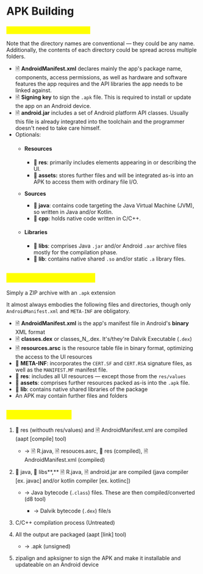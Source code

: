 # APK Building

### <mark style="color:yellow;">Android Application Project</mark> <a href="#proj" id="proj"></a>

Note that the directory names are conventional — they could be any name. Additionally, the contents of each directory could be spread across multiple folders.

* 🗎 **AndroidManifest.xml** declares mainly the app's package name, components, access permissions, as well as hardware and software features the app requires and the API libraries the app needs to be linked against.
* 🗎 **Signing key** to sign the `.apk` file. This is required to install or update the app on an Android device.
* 🗎 **android.jar** includes a set of Android platform API classes. Usually this file is already integrated into the toolchain and the programmer doesn't need to take care himself.
* Optionals:
  *   #### Resources <a href="#proj-res" id="proj-res"></a>

      * 📁 **res**: primarily includes elements appearing in or describing the UI.
      * 📁 **assets:** stores further files and will be integrated as-is into an APK to access them with ordinary file I/O.


  *   **Sources**

      * 📁 **java**: contains code targeting the Java Virtual Machine (JVM), so written in Java and/or Kotlin.
      * 📁 **cpp**: holds native code written in C/C++.


  * #### Libraries <a href="#proj-lib" id="proj-lib"></a>
    * 📁 **libs**: comprises Java `.jar` and/or Android `.aar` archive files mostly for the compilation phase.
    * 📁 **lib**: contains native shared `.so` and/or static `.a` library files.

## <mark style="color:yellow;">Android Package (apk)</mark>

Simply a ZIP archive with an `.apk` extension

It almost always embodies the following files and directories, though only `AndroidManifest.xml` and `META-INF` are obligatory.

* 🗎 **AndroidManifest.xml** is the app's manifest file in Android's **binary** XML format
* 🗎 **classes.dex** or classes_N_.dex.  It's/they're Dalvik Executable (`.dex`)
* 🗎 **resources.arsc** is the resource table file in binary format, optimizing the access to the UI resources
* 📁 **META-INF**: incorporates the `CERT.SF` and `CERT.RSA` signature files, as well as the `MANIFEST.MF` manifest file.
* 📁 **res**: includes all UI resources — except those from the `res/values`
* 📁 **assets**: comprises further resources packed as-is into the `.apk` file.
* 📁 **lib**: contains native shared libraries of the package
* An APK may contain further files and folders

## <mark style="color:yellow;">Building process</mark>

1.  📁 res (withouth res/values) and 🗎 AndroidManifest.xml are compiled (aapt \[compile] tool)

    * \-> 🗎 R.java, 🗎 resouces.asrc, 📁 res (compiled), 🗎 AndroidManifest.xml (compiled)


2. 📁 java,  📁 libs**,** 🗎 R.java, 🗎 android.jar are compiled (java compiler \[ex. javac] and/or kotlin compiler \[ex. kotlinc])
   *   &#x20;\-> Java bytecode (`.class`) files. These are then compiled/converted (d8 tool)

       * \-> Dalvik bytecode (`.dex`) file/s


3. C/C++ compilation process (Untreated)
4.  All the output are packaged (aapt \[link] tool)

    * \-> .apk (unsigned)


5. zipalign and apksigner to sign the APK and make it installable and updateable on an Android device
